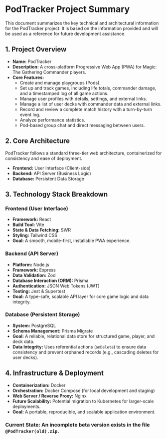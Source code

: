 # PodTracker Project Summary

This document summarizes the key technical and architectural information for the PodTracker project. It is based on the information provided and will be used as a reference for future development assistance.

## 1. Project Overview

- **Name:** PodTracker
- **Description:** A cross-platform Progressive Web App (PWA) for Magic: The Gathering Commander players.
- **Core Features:**
    - Create and manage playgroups (Pods).
    - Set up and track games, including life totals, commander damage, and a timestamped log of all game actions.
    - Manage user profiles with details, settings, and external links.
    - Manage a list of user decks with commander data and external links.
    - Record and review a complete match history with a turn-by-turn event log.
    - Analyze performance statistics.
    - Pod-based group chat and direct messaging between users.

## 2. Core Architecture

PodTracker follows a standard three-tier web architecture, containerized for consistency and ease of deployment.

- **Frontend:** User Interface (Client-side)
- **Backend:** API Server (Business Logic)
- **Database:** Persistent Data Storage

## 3. Technology Stack Breakdown

### Frontend (User Interface)

- **Framework:** React
- **Build Tool:** Vite
- **State & Data Fetching:** SWR
- **Styling:** Tailwind CSS
- **Goal:** A smooth, mobile-first, installable PWA experience.

### Backend (API Server)

- **Platform:** Node.js
- **Framework:** Express
- **Data Validation:** Zod
- **Database Interaction (ORM):** Prisma
- **Authentication:** JSON Web Tokens (JWT)
- **Testing:** Jest & Supertest
- **Goal:** A type-safe, scalable API layer for core game logic and data integrity.

### Database (Persistent Storage)

- **System:** PostgreSQL
- **Schema Management:** Prisma Migrate
- **Goal:** A reliable, relational data store for structured game, player, and deck data.
- **Data Integrity:** Uses referential actions (`onDelete`) to ensure data consistency and prevent orphaned records (e.g., cascading deletes for user decks).

## 4. Infrastructure & Deployment

- **Containerization:** Docker
- **Orchestration:** Docker Compose (for local development and staging)
- **Web Server / Reverse Proxy:** Nginx
- **Future Scalability:** Potential migration to Kubernetes for larger-scale deployments.
- **Goal:** A portable, reproducible, and scalable application environment.

### **Current State:** An incomplete beta version exists in the file `@PodTracker(old).zip`.
